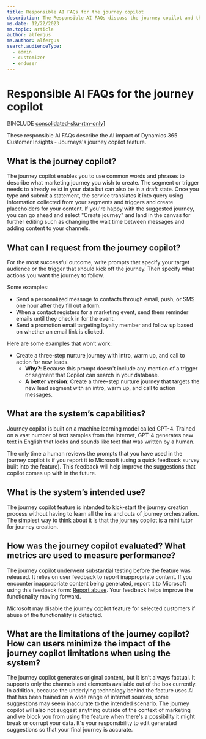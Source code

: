 ```yaml
---
title: Responsible AI FAQs for the journey copilot
description: The Responsible AI FAQs discuss the journey copilot and the key considerations for making use of this technology responsibly.
ms.date: 12/22/2023
ms.topic: article
author: alfergus
ms.author: alfergus
search.audienceType: 
  - admin
  - customizer
  - enduser
---
```


# Responsible AI FAQs for the journey copilot

[!INCLUDE [consolidated-sku-rtm-only](./includes/consolidated-sku-rtm-only.md)]

These responsible AI FAQs describe the AI impact of Dynamics 365 Customer Insights - Journeys's journey copilot feature.

## What is the journey copilot?

The journey copilot enables you to use common words and phrases to describe what marketing journey you wish to create. The segment or trigger needs to already exist in your data but can also be in a draft state. Once you type and submit a statement, the service translates it into query using information collected from your segments and triggers and create placeholders for your content. If you're happy with the suggested journey, you can go ahead and select "Create journey" and land in the canvas for further editing such as changing the wait time between messages and adding content to your channels.

## What can I request from the journey copilot?

For the most successful outcome, write prompts that specify your target audience or the trigger that should kick off the journey. Then specify what actions you want the journey to follow.

Some examples:
- Send a personalized message to contacts through email, push, or SMS one hour after they fill out a form.
- When a contact registers for a marketing event, send them reminder emails until they check in for the event.
- Send a promotion email targeting loyalty member and follow up based on whether an email link is clicked.

Here are some examples that won’t work:
- Create a three-step nurture journey with intro, warm up, and call to action for new leads.
    - **Why?**: Because this prompt doesn't include any mention of a trigger or segment that Copilot can search in your database.
    - **A better version**: Create a three-step nurture journey that targets the new lead segment with an intro, warm up, and call to action messages. 

## What are the system’s capabilities?

Journey copilot is built on a machine learning model called GPT-4. Trained on a vast number of text samples from the internet, GPT-4 generates new text in English that looks and sounds like text that was written by a human.

The only time a human reviews the prompts that you have used in the journey copilot is if you report it to Microsoft (using a quick feedback survey built into the feature). This feedback will help improve the suggestions that copilot comes up with in the future.

## What is the system’s intended use?

The journey copilot feature is intended to kick-start the journey creation process without having to learn all the ins and outs of journey orchestration. The simplest way to think about it is that the journey copilot is a mini tutor for journey creation.  

## How was the journey copilot evaluated? What metrics are used to measure performance?

The journey copilot underwent substantial testing before the feature was released. It relies on user feedback to report inappropriate content. If you encounter inappropriate content being generated, report it to Microsoft using this feedback form: [Report abuse](https://msrc.microsoft.com/report/abuse?ThreatType=URL&IncidentType=Responsible%20AI&SourceUrl=https://dynamics.microsoft.com/marketing/overview/). Your feedback helps improve the functionality moving forward.

Microsoft may disable the journey copilot feature for selected customers if abuse of the functionality is detected.

## What are the limitations of the journey copilot? How can users minimize the impact of the journey copilot limitations when using the system?

The journey copilot generates original content, but it isn’t always factual. It supports only the channels and elements available out of the box currently. In addition, because the underlying technology behind the feature uses AI that has been trained on a wide range of internet sources, some suggestions may seem inaccurate to the intended scenario. The journey copilot will also not suggest anything outside of the context of marketing and we block you from using the feature when there's a possibility it might break or corrupt your data. It's your responsibility to edit generated suggestions so that your final journey is accurate.
